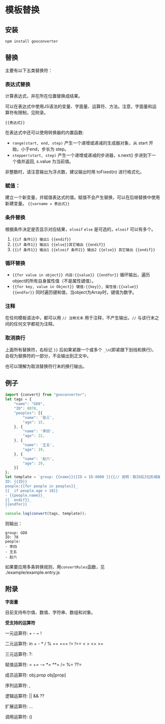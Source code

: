 # 模板替换

## 安装

`npm install gooconverter`

## 替换

主要有以下五类替换符：

### 表达式替换

计算表达式，并在所在位置替换成结果。

可以在表达式中使用JS语法的变量、字面量、运算符、方法。注意，字面量和运算符有限制，见附录。

`{{表达式}}`

在表达式中还可以使用转换器的内置函数:

- `range(start, end, step)` 产生一个递增或递减的生成器对象，从 start 开始，小于end，步长为 step。
- `stepper(start, step)` 产生一个递增或递减的步进器，s.next() 步进到下一个值并返回, s.value 为当前值。

非整数时，请注意输出为浮点数，建议输出时用 toFixed(n) 进行格式化。

### 赋值：

建立一个新变量，并赋值表达式的值。赋值不会产生替换，可以在后继替换中使用新建变量。
`{{varname = 表达式}}`

### 条件替换

根据条件决定是否显示对应结果，`elseif` `else` 是可选的，`elseif` 可以有多个。
1. `{{if 条件1}} 输出1 {{endif}}`
2. `{{if 条件1}} 输出1 {{else}}其它输出 {{endif}}`
3. `{{if 条件1}} 输出1 {{elseif 条件2}} 输出2 {{else}} 其它输出 {{endif}}` 

### 循环替换

- `{{for value in object}} 内容:{{value}} {{endfor}}`
    循环输出，遍历object的所有自身属性值（不是属性键值）。
- `{{for key, value in Object}} 键值:{{key}}, 属性值:{{value}} {{endfor}}`
    同时遍历键和值，当object为Array时，键值为数字。

### 注释

在任何模板语法中，都可以用 `// 注释文本` 用于注释，不产生输出，`//` 与该行末之间的任何文字都视为注释。

### 取消换行

上面所有替换符，右标记 `}}` 后如果紧跟一个或多个 `_\n`(即紧跟下划线和换行)，会视为替换符的一部分，不会输出到正文中。

也可以理解为取消替换符行末的换行输出。

## 例子

```javascript
import {convert} from "gooconverter";
let tags = {
    "name": "GD8",
    "ID": 8078,
    "peoples": [{
        "name": '张三',
        "age": 15,
    }, {
        "name": '李四',
        "age": 22,
    }, {
        "name": '王五',
        "age": 19,
    }, {
        "name": '赵六',
        "age": 29,
    }]
};
let template = `group: {{name}}{{ID = ID-8000 }}{{// 说明：取ID后2位形成编号}}
ID: {{ID}}
people:{{for people in peoples}}_
{{  if people.age > 18}}
- {{people.name}}_
{{  endif}}_
{{endfor}}
`
console.log(convert(tags, template));
```

则输出：

```plaintext
group: GD8
ID: 78
people:
- 李四
- 王五
- 赵六
```

如果要应用多条转换规则，用`convertRules`函数，见 ./example/example.entry.js

## 附录

**字面量**

目前支持布尔值、数值、字符串、数组和对象。

**受支持的运算符**

一元运算符: + - ~ !

二元运算符: in + - * / % == === != !== < > <= >=

三元运算符: ?:

赋值运算符: = += -= *= **= /= %= ??=

成员运算符: obj.prop obj[prop]

序列运算符: ,

逻辑运算符: || && ??

扩展运算符: ...

调用运算符: ()
